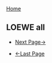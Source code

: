 [Home](../readme.md) 
## LOEWE all
* [Next Page->](./LOEWE%20all_6.md) 
* [<-Last Page](./LOEWE%20all_4.md)